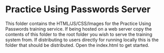# Practice Using Passwords Server
This folder contains the HTML/JS/CSS/Images for the Practice Using Passwords training service. If being hosted on a web server copy the contents of this folder to the root folder you wish to serve the training system from. If distributing to users directly for running locally this is the folder that should be distributed. Open the index.html to get started.